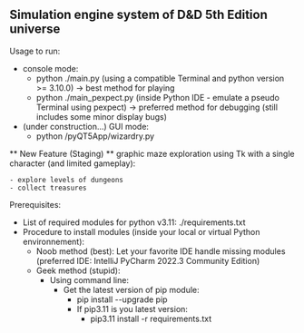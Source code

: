 ## Simulation engine system of D&D 5th Edition universe

Usage to run:
  - console mode:
    - python ./main.py (using a compatible Terminal and python version >= 3.10.0) -> best method for playing
    - python ./main_pexpect.py (inside Python IDE - emulate a pseudo Terminal using pexpect) -> preferred method for debugging (still includes some minor display bugs)
  - (under construction...) GUI mode:
    - python /pyQT5App/wizardry.py

** New Feature (Staging) ** graphic maze exploration using Tk with a single character (and limited gameplay):

    - explore levels of dungeons
    - collect treasures
    

Prerequisites:
- List of required modules for python v3.11:
    ./requirements.txt
- Procedure to install modules (inside your local or virtual Python environnement):
  - Noob method (best): Let your favorite IDE handle missing modules (preferred IDE: IntelliJ PyCharm 2022.3 Community Edition)
  - Geek method (stupid):
    - Using command line:
      - Get the latest version of pip module:
        - pip install --upgrade pip
        - If pip3.11 is you latest version:
          - pip3.11 install -r requirements.txt


